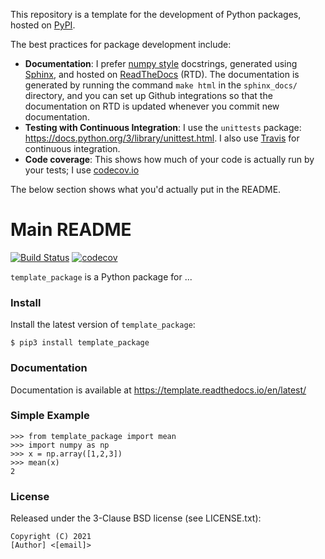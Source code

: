 This repository is a template for the development of Python packages, hosted on [PyPI](https://packaging.python.org/tutorials/packaging-projects/).

The best practices for package development include:
* **Documentation**: I prefer [numpy style](https://numpydoc.readthedocs.io/en/latest/format.html) docstrings, generated using [Sphinx](https://docs.readthedocs.io/en/stable/intro/getting-started-with-sphinx.html), and hosted on [ReadTheDocs](https://readthedocs.org/) (RTD). The documentation is generated by running the command `make html` in the `sphinx_docs/` directory, and you can set up Github integrations so that the documentation on RTD is updated whenever you commit new documentation.
* **Testing with Continuous Integration**: I use the `unittests` package: https://docs.python.org/3/library/unittest.html.
I also use [Travis](https://travis-ci.com) for continuous integration.
* **Code coverage**: This shows how much of your code is actually run by your tests; I use [codecov.io](https://about.codecov.io/)

The below section shows what you'd actually put in the README.

# Main README
[![Build Status](https://travis-ci.com/csquires/template_package.svg?branch=main)](https://travis-ci.com/csquires/template_package)
[![codecov](https://codecov.io/gh/csquires/template_package/branch/main/graph/badge.svg?token=RULW2CT9KS)](https://codecov.io/gh/csquires/template_package)

`template_package` is a Python package for ...

### Install
Install the latest version of `template_package`:
```
$ pip3 install template_package
```

### Documentation
Documentation is available at https://template.readthedocs.io/en/latest/


### Simple Example

```
>>> from template_package import mean
>>> import numpy as np
>>> x = np.array([1,2,3])
>>> mean(x)
2
```

### License

Released under the 3-Clause BSD license (see LICENSE.txt):
```
Copyright (C) 2021
[Author] <[email]>
```
